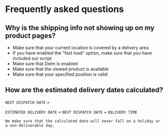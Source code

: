 # Frequently asked questions

## Why is the shipping info not showing up on my product pages?

- Make sure that your current location is covered by a delivery area
- If you have enabled the "fast load" option, make sure that you have included our script
- Make sure that Delm is enabled
- Make sure that the viewed product is available
- Make sure that your specified position is valid

## How are the estimated delivery dates calculated?

`NEXT DISPATCH DATE` = 

`ESTIMATED DELIVERY DATE` = `NEXT DISPATCH DATE` + `DELIVERY TIME`

```
We make sure that the calculated date will never fall on a holiday or a non-deliverable day.
```
